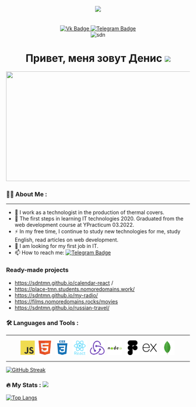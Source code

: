 <div id="header" align="center">
  <img src="https://media.giphy.com/media/du3J3cXyzhj75IOgvA/giphy.gif" width="100"/>
</div>
<br>
<br>
<div id="badges" align="center">
  <a href="https://vk.com/sdntmn">
  <img src="https://img.shields.io/badge/Vk-blue?style=for-the-badge&logo=vk&logoColor=9cf" alt="Vk Badge"/>
    </a>
  <a href="https://t.me/sdntmn">
  <img src="https://img.shields.io/badge/Telegram-blue?style=for-the-badge&logo=telegram&logoColor=9cf" alt="Telegram Badge"/>
  </a>  
</div>
<div id="badges" align="center">
  <img src="https://komarev.com/ghpvc/?username=sdntmn&style=flat-square&color=blue" alt="sdn"/>
</div>



<h1 align="center">
  Привет, меня зовут Денис
  <img src="https://media.giphy.com/media/hvRJCLFzcasrR4ia7z/giphy.gif" width="30px"/>
</h1>
 
<div align="center">
  <img src="https://media.giphy.com/media/dWesBcTLavkZuG35MI/giphy.gif" width="600" height="300"/>
</div>

### 👨‍💻 About Me :
---
- :telescope: I work as a technologist in the production of thermal covers.
- :seedling: The first steps in learning IT technologies 2020. Graduated from the web development course at YPracticum 03.2022.
- :zap: In my free time, I continue to study new technologies for me, study English, read articles on web development.
- :handshake: I am looking for my first job in IT.
- :mailbox: How to reach me: [![Telegram Badge](https://img.shields.io/badge/-Telegram-blue?style=flat&logo=Telegram&logoColor=white)](href="https://t.me/sdntmn")

### Ready-made projects
- https://sdntmn.github.io/calendar-react /
- https://place-tmn.students.nomoredomains.work/
- https://sdntmn.github.io/my-radio/
- https://films.nomoredomains.rocks/movies
- https://sdntmn.github.io/russian-travel/



### :hammer_and_wrench: Languages and Tools : 
---
<div id="badges" align="center">
  <img src="https://github.com/devicons/devicon/blob/master/icons/javascript/javascript-original.svg" title="JavaScript" alt="JavaScript" width="40" height="40"/>&nbsp;
  <img src="https://github.com/devicons/devicon/blob/master/icons/html5/html5-original.svg" title="HTML5" alt="HTML" width="40" height="40"/>&nbsp;
  <img src="https://github.com/devicons/devicon/blob/master/icons/css3/css3-plain-wordmark.svg"  title="CSS3" alt="CSS" width="40" height="40"/>&nbsp;
  <img src="https://github.com/devicons/devicon/blob/master/icons/react/react-original-wordmark.svg" title="React" alt="React" width="40" height="40"/>&nbsp;
  <img src="https://github.com/devicons/devicon/blob/master/icons/redux/redux-original.svg" title="Redux" alt="Redux " width="40" height="40"/>&nbsp;
  <img src="https://github.com/devicons/devicon/blob/master/icons/nodejs/nodejs-original-wordmark.svg" title="NodeJS" alt="NodeJS" width="40" height="40"/>&nbsp;
  <img src="https://github.com/devicons/devicon/blob/master/icons/figma/figma-plain.svg" title="Figma" alt="Figma" width="40" height="40"/>&nbsp;
  <img src="https://github.com/devicons/devicon/blob/master/icons/express/express-original.svg" title="express" alt="express" width="40" height="40"/>&nbsp;
  <img src="https://github.com/devicons/devicon/blob/master/icons/mongodb/mongodb-original.svg" title="mongodb" alt="mongodb" width="40" height="40"/>&nbsp;
  </div>



---
[![GitHub Streak](http://github-readme-streak-stats.herokuapp.com?user=sdntmn&theme=github-%D1%82%D0%B5%D0%BC%D0%BD%D1%8B%D0%B9&hide_border=%D0%BF%D1%80%D0%B0%D0%B2%D0%B4%D0%B0&date_format=j%20M%5B%20Y%5D&background=C3C5DD3F)](https://git.io/streak-stats)

### :fire: My Stats : <img src="https://media.giphy.com/media/WUlplcMpOCEmTGBtBW/giphy.gif" width="30">
[![Top Langs](https://github-readme-stats.vercel.app/api/top-langs/?username=sdntmn&layout=compact&theme=vision-friendly-dark)](https://github.com/sdntmn/github-readme-stats)

